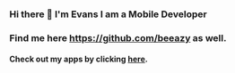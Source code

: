 ### Hi there 👋 I'm Evans  I am a Mobile Developer

### Find me here https://github.com/beeazy as well.

#### Check out my apps by clicking <a href="https://drive.google.com/drive/folders/1OLA7p4qLgqK18aeaqVcLIAQnbswswtS_?usp=sharing" target="_blank">here</a>.
<!-- [![Typing SVG](https://readme-typing-svg.herokuapp.com?font=Jost&color=%23035705&center=true&lines=Welcome+To+My+Github.;I+love+Ktor!)](https://git.io/typing-svg) -->

<!--
**EvansMutwiri/EvansMutwiri** is a ✨ _special_ ✨ repository because its `README.md` (this file) appears on your GitHub profile.

Here are some ideas to get you started:

- 🔭 I’m currently working on ...
- 🌱 I’m currently learning ...
- 👯 I’m looking to collaborate on ...
- 🤔 I’m looking for help with ...
- 💬 Ask me about ...
- 📫 How to reach me: ...
- 😄 Pronouns: ...
- ⚡ Fun fact: ...
-->
<!-- 
<p align="center">
  <img src="https://img.icons8.com/color/18/000000/spring-logo.png"/> I’m currently learning Spring 🌱 
</p>





<a href="https://www.twitter.com/eazybytes" target="_blank"><img src="https://cdn.dribbble.com/users/1059583/screenshots/4171367/media/34e69eb61a7bd8dea1c957a8b82605a7.gif" width="400" height="auto" /></a> -->
<!-- [![Top Langs](https://github-readme-stats.vercel.app/api/top-langs/?username=evansmutwiri)](https://github.com/evansmutwiri/github-readme-stats) -->
